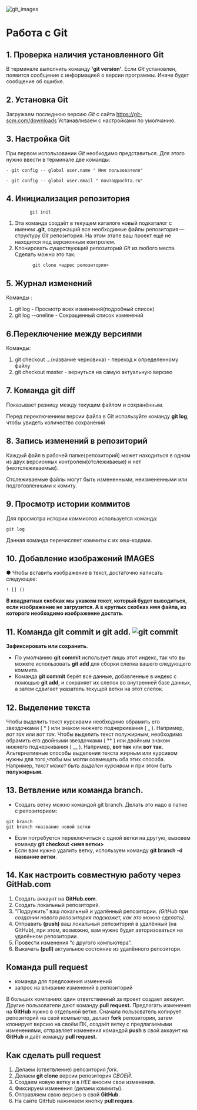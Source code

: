  ![git_images](git_images.png)

 # Работа с Git 

## 1. Проверка наличия  установленного Git

В терминале выполнить команду __'git version'__. 
Если *Git* установлен, появится сообщение с информацией о версии программы. Иначе будет сообщение об ошибке.

## 2. Установка Git
Загружаем последнюю версию *Git* с сайта https://git-scm.com/downloads
 Устанавливаем с настройками по умолчанию.

 ## 3. Настройка Git
 При первом использовании *Git*  необходимо представиться. Для этого нужно ввести в терминале две команды:
 ```
 - git config -- global user.name " Имя пользователя"
 
 - git config -- global user.email " почта@pochta.ru"
 ```
 ## 4. Инициализация репозитория
 ```
          git init
 
 ```
 1. Эта команда создаёт в текущем каталоге новый подкаталог с именем __.git__, содержащий все необходимые файлы репозитория — структуру *Git* репозитория. На этом этапе ваш проект ещё не находится под версионным контролем.
 2. Клонировать существующий репозиторий *Git* из любого места. Сделать можно это так:
 ```
           git clone <адрес репозитория>
```
 ## 5. Журнал изменений
  Команды :
  1. git log - Просмотр всех изменений(подробный список)
  2. git log --oneline    - Сокращенный список изменений

## 6.Переключение между версиями
Команды:
1. git checkout ...(название черновика) - переход к определенному файлу
2. git checkout master   - вернуться на самую актуальную версию

 ## 7. Команда git diff
 Показывает разницу между текущим файлом
и сохранённым.

Перед переключением версии файла в Git
используйте команду __git log__, чтобы увидеть
количество сохранений

## 8. Запись изменений в репозиторий

 Каждый файл в рабочей папке(репозиторий) может находиться в одном из двух версионных  контролем(отслеживаеые) и нет (неотслеживаемые).

 Отслеживаемые файлы могут быть измененными, неизмененными или подготовленными к комиту.

## 9. Просмотр истории коммитов

Для просмотра истории коммиотов используется команда:
```
git log
```
Данная команда перечисляет коммиты с их хеш-кодами.

## 10. Добавление изображений IMAGES

● Чтобы вставить изображение в текст, достаточно написать следующее:
```
! [] ()
```
__В квадратных скобках мы укажем текст, который будет выводиться, если изображение не загрузится. А в круглых скобках имя файла, из которого необходимо изображение достать__.


## 11. Команда git commit и git add. ![git commit](git_commit_images.jpg)
**Зафиксировать или сохранить.**
- По умолчанию __git commit__ использует лишь этот индекс, так что вы можете использовать __git add__ 
для сборки слепка вашего следующего коммита.
- Команда __git commit__ берёт все данные, добавленные в индекс с помощью __git add__, и сохраняет их слепок во внутренней базе данных, а затем сдвигает указатель текущей ветки на этот слепок.

## 12. Выделение текста
Чтобы выделить текст курсивами необходимо обрамить его звездочками ( * ) или знаком нижнего подчеркивания ( _ ). Например, *вот так* или _вот так_.
Чтобы выделить текст полужирным, необходимо обрамить его двойными звездочками ( ** ) или двойным знаком нижнего подчеркивания ( __ ). Например, **вот так** или __вот так__.
Альтернативные способы выделения текста жирным или курсивом нужны для того,чтобы мы могли совмещать оба этих способа. Например, _текст может быть выделен курсивом_ и при этом быть **полужирным**.

## 13. Ветвление или команда branch.
- Создать ветку можно командой git branch.
Делать это надо в папке с репозиторием:
``` 
git branch
git branch <название новой ветки
```
- Если потребуется переключиться с одной ветки
на другую, вызовем команду __git checkout <имя
ветки>__
- Если вам нужно удалить ветку, используем команду __git branch -d название ветки__.


## 14. Как настроить совместную работу через GitHab.com
1. Создать аккаунт на **GitHub.com**.
2. Создать локальный репозиторий.
3. “Подружить” ваш локальный и удалённый репозитории. 
 _(GitHub при создании нового репозитория подскажет, как это можно сделать)._
4. Отправить **(push)** ваш локальный репозиторий в удалённый (на GitHub), при этом, возможно, вам нужно будет авторизоваться на удалённом репозитории.
5. Провести изменения “с другого компьютера”.
6. Выкачать **(pull)** актуальное состояние из удалённого репозитори.

## Команда pull request

- команда для предложения изменений 
- запрос на вливание изменений в репозиторий

В больших компаниях один ответственный за проект создает аккаунт. Другие пользователи дают команду **pull request.** Предлагать изменения на __GitHub__ нужно в отдельной ветке. Сначала 
пользователь копирует репозиторий на свой компьютер, делает __fork__ репозитория, затем клонирует версию на своём ПК, создаёт ветку с предлагаемыми изменениями, отправляет изменения командой **push** в свой аккаунт на **GitHub** и даёт команду __pull request.__

## Как сделать pull request
1. Делаем   (ответвление) репозитория *fork*.
2. Делаем __git clone__   версии репозитория *СВОЕЙ*.
3. Создаем новую ветку и в *НЕЕ* вносим свои изменения.
4. Фиксируем изменения (делаем коммиты).
5. Отправляем свою версию в свой __GitHub__.
6. На сайте GitHub нажимаем кнопку **pull reques**.








 